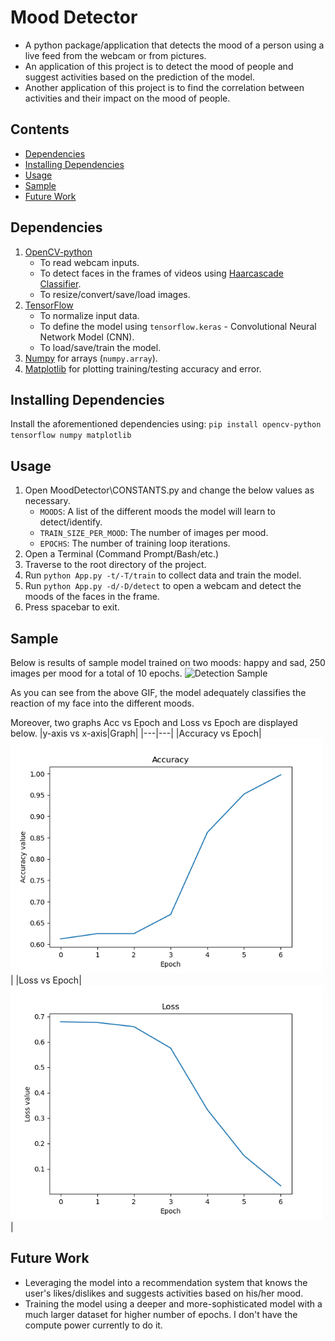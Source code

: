 # Mood Detector
- A python package/application that detects the mood of a person using a live feed from the webcam or from pictures.
- An application of this project is to detect the mood of people and suggest activities based on the prediction of the model.
- Another application of this project is to find the correlation between activities and their impact on the mood of people.

Contents
----
- [Dependencies](#dependencies)
- [Installing Dependencies](#installing-dependencies)
- [Usage](#usage)
- [Sample](#sample)
- [Future Work](#future-work)

Dependencies
----
1. [OpenCV-python](https://pypi.org/project/opencv-python/)
    - To read webcam inputs.
    - To detect faces in the frames of videos using [Haarcascade Classifier](https://github.com/opencv/opencv/blob/master/data/haarcascades/haarcascade_frontalface_default.xml).
    - To resize/convert/save/load images.
2. [TensorFlow](https://pypi.org/project/tensorflow/)
    - To normalize input data.
    - To define the model using `tensorflow.keras` - Convolutional Neural Network Model (CNN).
    - To load/save/train the model.
3. [Numpy](https://pypi.org/project/numpy/) for arrays (`numpy.array`).
4. [Matplotlib](https://pypi.org/project/matplotlib/) for plotting training/testing accuracy and error.

Installing Dependencies
----
Install the aforementioned dependencies using: 
`pip install opencv-python tensorflow numpy matplotlib`

Usage
----
1. Open MoodDetector\CONSTANTS.py and change the below values as necessary.
    - `MOODS`: A list of the different moods the model will learn to detect/identify.
    - `TRAIN_SIZE_PER_MOOD`: The number of images per mood.
    - `EPOCHS`: The number of training loop iterations.
2. Open a Terminal (Command Prompt/Bash/etc.)
3. Traverse to the root directory of the project.
4. Run `python App.py -t/-T/train` to collect data and train the model.
5. Run `python App.py -d/-D/detect` to open a webcam and detect the moods of the faces in the frame.
6. Press spacebar to exit.

Sample
----
Below is results of sample model trained on two moods: happy and sad, 250 images per mood for a total of 10 epochs.
<img src="https://media.giphy.com/media/ftY4abjTNr3Mprtq9S/giphy.gif" alt="Detection Sample"/>

As you can see from the above GIF, the model adequately classifies the reaction of my face into the different moods.

Moreover, two graphs Acc vs Epoch and Loss vs Epoch are displayed below.
|y-axis vs x-axis|Graph|
|---|---|
|Accuracy vs Epoch|<img src="screenshots/acc.png" alt="Accuracy vs Epoch" width="500px">|
|Loss vs Epoch|<img src="screenshots/loss.png" alt="Loss vs Epoch" width="500px">|

Future Work
----
- Leveraging the model into a recommendation system that knows the user's likes/dislikes and suggests activities based on his/her mood.
- Training the model using a deeper and more-sophisticated model with a much larger dataset for higher number of epochs. I don't have the compute power currently to do it.
